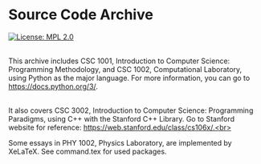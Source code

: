 # Source Code Archive
[![License: MPL 2.0](https://img.shields.io/badge/License-MPL_2.0-brightgreen.svg)](https://github.com/arsity/Archive/blob/master/LICENSE) <br><br>

This archive includes CSC 1001, Introduction to Computer Science: Programming Methodology, and CSC 1002, Computational Laboratory, using Python as the major language. For more information, you can go to https://docs.python.org/3/. <br><br>

It also covers CSC 3002, Introduction to Computer Science: Programming Paradigms, using C++ with the Stanford C++ Library. Go to Stanford website for reference: https://web.stanford.edu/class/cs106x/.<br><br>

Some essays in PHY 1002, Physics Laboratory, are implemented by XeLaTeX. See command.tex for used packages. <br>
